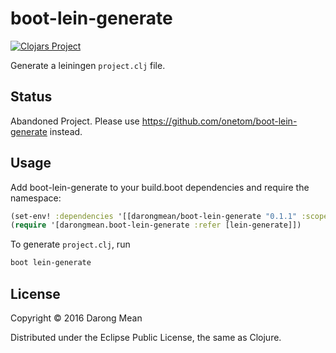 # boot-lein-generate


[![Clojars Project](https://img.shields.io/clojars/v/darongmean/boot-lein-generate.svg)](https://clojars.org/darongmean/boot-lein-generate)


Generate a leiningen `project.clj` file.

## Status

Abandoned Project. Please use https://github.com/onetom/boot-lein-generate instead.

## Usage

Add boot-lein-generate to your build.boot dependencies and require the namespace:

```clojure
(set-env! :dependencies '[[darongmean/boot-lein-generate "0.1.1" :scope "test"]])
(require '[darongmean.boot-lein-generate :refer [lein-generate]])
```

To generate `project.clj`, run
```bash
boot lein-generate
```

## License

Copyright © 2016 Darong Mean

Distributed under the Eclipse Public License, the same as Clojure.
